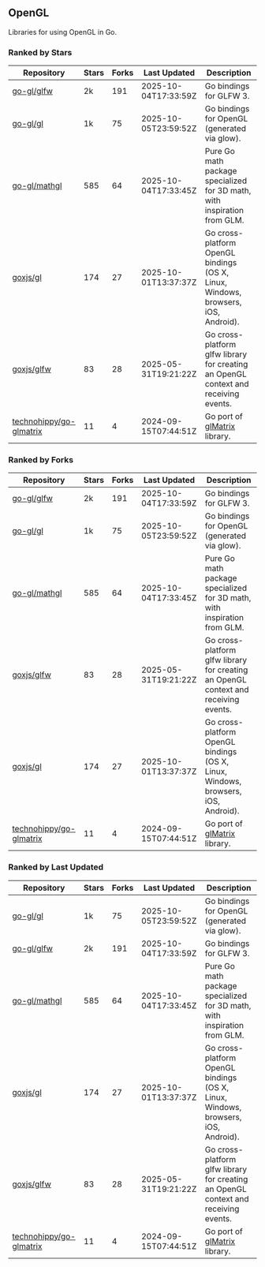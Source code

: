 ## OpenGL

Libraries for using OpenGL in Go.

### Ranked by Stars

| Repository | Stars | Forks | Last Updated | Description | 
|------------|-------|-------|--------------|-------------|
| [go-gl/glfw](https://github.com/go-gl/glfw) | 2k | 191 | 2025-10-04T17:33:59Z |  Go bindings for GLFW 3. |
| [go-gl/gl](https://github.com/go-gl/gl) | 1k | 75 | 2025-10-05T23:59:52Z |  Go bindings for OpenGL (generated via glow). |
| [go-gl/mathgl](https://github.com/go-gl/mathgl) | 585 | 64 | 2025-10-04T17:33:45Z |  Pure Go math package specialized for 3D math, with inspiration from GLM. |
| [goxjs/gl](https://github.com/goxjs/gl) | 174 | 27 | 2025-10-01T13:37:37Z |  Go cross-platform OpenGL bindings (OS X, Linux, Windows, browsers, iOS, Android). |
| [goxjs/glfw](https://github.com/goxjs/glfw) | 83 | 28 | 2025-05-31T19:21:22Z |  Go cross-platform glfw library for creating an OpenGL context and receiving events. |
| [technohippy/go-glmatrix](https://github.com/technohippy/go-glmatrix) | 11 | 4 | 2024-09-15T07:44:51Z |  Go port of [glMatrix](https://glmatrix.net/) library. |

### Ranked by Forks

| Repository | Stars | Forks | Last Updated | Description | 
|------------|-------|-------|--------------|-------------|
| [go-gl/glfw](https://github.com/go-gl/glfw) | 2k | 191 | 2025-10-04T17:33:59Z |  Go bindings for GLFW 3. |
| [go-gl/gl](https://github.com/go-gl/gl) | 1k | 75 | 2025-10-05T23:59:52Z |  Go bindings for OpenGL (generated via glow). |
| [go-gl/mathgl](https://github.com/go-gl/mathgl) | 585 | 64 | 2025-10-04T17:33:45Z |  Pure Go math package specialized for 3D math, with inspiration from GLM. |
| [goxjs/glfw](https://github.com/goxjs/glfw) | 83 | 28 | 2025-05-31T19:21:22Z |  Go cross-platform glfw library for creating an OpenGL context and receiving events. |
| [goxjs/gl](https://github.com/goxjs/gl) | 174 | 27 | 2025-10-01T13:37:37Z |  Go cross-platform OpenGL bindings (OS X, Linux, Windows, browsers, iOS, Android). |
| [technohippy/go-glmatrix](https://github.com/technohippy/go-glmatrix) | 11 | 4 | 2024-09-15T07:44:51Z |  Go port of [glMatrix](https://glmatrix.net/) library. |

### Ranked by Last Updated

| Repository | Stars | Forks | Last Updated | Description | 
|------------|-------|-------|--------------|-------------|
| [go-gl/gl](https://github.com/go-gl/gl) | 1k | 75 | 2025-10-05T23:59:52Z |  Go bindings for OpenGL (generated via glow). |
| [go-gl/glfw](https://github.com/go-gl/glfw) | 2k | 191 | 2025-10-04T17:33:59Z |  Go bindings for GLFW 3. |
| [go-gl/mathgl](https://github.com/go-gl/mathgl) | 585 | 64 | 2025-10-04T17:33:45Z |  Pure Go math package specialized for 3D math, with inspiration from GLM. |
| [goxjs/gl](https://github.com/goxjs/gl) | 174 | 27 | 2025-10-01T13:37:37Z |  Go cross-platform OpenGL bindings (OS X, Linux, Windows, browsers, iOS, Android). |
| [goxjs/glfw](https://github.com/goxjs/glfw) | 83 | 28 | 2025-05-31T19:21:22Z |  Go cross-platform glfw library for creating an OpenGL context and receiving events. |
| [technohippy/go-glmatrix](https://github.com/technohippy/go-glmatrix) | 11 | 4 | 2024-09-15T07:44:51Z |  Go port of [glMatrix](https://glmatrix.net/) library. |

